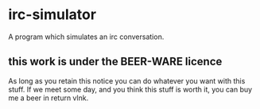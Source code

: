 # irc-simulator
A program which simulates an irc conversation. 

## this work is under the BEER-WARE licence
As long as you retain this notice you can do whatever you want with this stuff. If we meet some day, and you think this stuff is worth it, you can buy me a beer in return vlnk.
